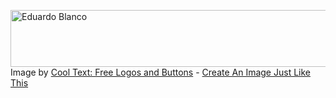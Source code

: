 <a href="https://facebook.com/eduardo.white.97"><img src="https://images.cooltext.com/5465671.png" width="597" height="91" alt="Eduardo Blanco" /></a>
<br />Image by <a href="https://cooltext.com">Cool Text: Free Logos and Buttons</a> - <a href="https://cooltext.com/Edit-Logo?LogoID=3634018913">Create An Image Just Like This</a>
